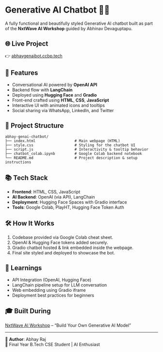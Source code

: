 
# Generative AI Chatbot 🤖💬

A fully functional and beautifully styled Generative AI chatbot built as part of the **NxtWave AI Workshop** guided by Abhinav Devaguptapu.

## 🌐 Live Project
👉 [abhaygenaibot.ccbp.tech](https://abhaygenaibot.ccbp.tech)

## 🚀 Features
- Conversational AI powered by **OpenAI API**
- Backend flow with **LangChain**
- Deployed using **Hugging Face** and **Gradio**
- Front-end crafted using **HTML**, **CSS**, **JavaScript**
- Interactive UI with animated icons and tooltips
- Social sharing via WhatsApp, LinkedIn, and Twitter

## 📁 Project Structure

```
abhay-genai-chatbot/
├── index.html                  # Main webpage (HTML)
├── style.css                   # Styling for the chatbot UI
├── script.js                   # Interactivity & tooltip behavior
├── chatbot_colab.ipynb         # Google Colab backend notebook
└── README.md                   # Project description & setup instructions
```

## 📚 Tech Stack

- **Frontend**: HTML, CSS, JavaScript
- **AI Backend**: OpenAI (via API), LangChain
- **Deployment**: Hugging Face Spaces with Gradio interface
- **Tools**: Google Colab, PlayHT, Hugging Face Token Auth

## 🛠️ How It Works

1. Codebase provided via Google Colab cheat sheet.
2. OpenAI & Hugging Face tokens added securely.
3. Gradio chatbot hosted & link embedded inside the webpage.
4. Final site styled and deployed to showcase the bot.

## 📌 Learnings

- API Integration (OpenAI, Hugging Face)
- LangChain pipeline setup for LLM conversation
- Web embedding using Gradio iframe
- Deployment best practices for beginners

## 🎓 Built During

[NxtWave AI Workshop](https://www.ccbp.in/ai-workshop) – “Build Your Own Generative AI Model”

---

👤 **Author**: Abhay Raj  
🎯 Final Year B.Tech CSE Student | AI Enthusiast
